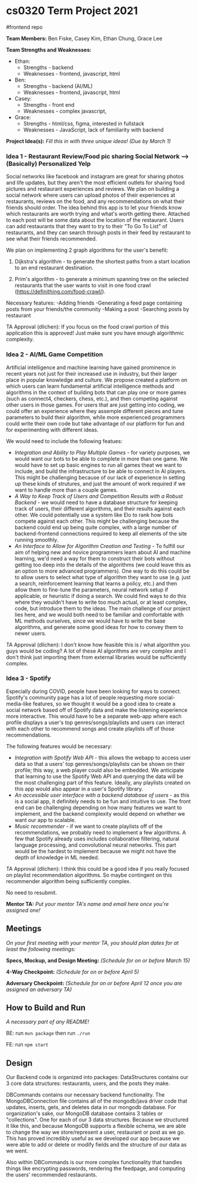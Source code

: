 # cs0320 Term Project 2021
#frontend repo

**Team Members:** Ben Fiske, Casey Kim, Ethan Chung, Grace Lee

**Team Strengths and Weaknesses:**
* Ethan: 
  * Strengths - backend
  * Weaknesses - frontend, javascript, html
* Ben: 
  * Strengths - backend (AI/ML)
  * Weaknesses - frontend, javascript, html
* Casey:
  * Strengths - front end
  * Weaknesses - complex javascript, 
* Grace:
  * Strengths - html/css, figma, interested in fullstack
  * Weaknesses - JavaScript, lack of familiarity with backend

**Project Idea(s):** _Fill this in with three unique ideas! (Due by March 1)_
### Idea 1 - Restaurant Review/Food pic sharing Social Network --> (Basically) Personalized Yelp
Social networks like facebook and instagram are great for sharing photos and life updates, 
but they aren't the most efficient outlets for sharing food pictures and restaurant
experiences and reviews. We plan on building a social network where users can upload photos
of their experiences at restaurants, reviews on the food, and any recommendations on what
their friends should order. The idea behind this app is to let your friends know which 
restaurants are worth trying and what's worth getting there. Attached to each post will
be some data about the location of the restaurant. Users can add restaurants that they want
to try to their "To Go To List" of restaurants, and they can search through
posts in their feed by restaurant to see what their friends recommended.

We plan on implementing 2 graph algorithms for the user's benefit:
1) Dijkstra's algorithm - to generate the shortest paths from a start location to
an end restaurant destination.

2) Prim's algorithm - to generate a minimum spanning tree on the selected restaurants that
the user wants to visit in one food crawl (https://definithing.com/food-crawl/).

Necessary features:
-Adding friends
-Generating a feed page containing posts from your friends/the community
-Making a post
-Searching posts by restaurant

TA Approval (dlichen): If you focus on the food crawl portion of this application this is approved! Just make sure you have enough algorithmic complexity.

### Idea 2 - AI/ML Game Competition
Artificial intelligence and machine learning have gained prominence in recent years not just for their increased use in industry, but their larger place in popular knowledge and culture. We propose created a platform on which users can learn fundamental artificial intelligence methods and algorithms in the context of building bots that can play one or more games (such as connect4, checkers, chess, etc.), and then competing against other users in those games. For users that are just getting into coding, we could offer an experience where they assemple different pieces and tune parameters to build their algorithm, while more experienced programmers could write their own code but take advantage of our platform for fun and for experimenting with different ideas.

We would need to include the following featues:
* *Integration and Ability to Play Multiple Games* - for variety purposes, we would want our bots to be able to complete in more than one game. We would have to set up basic engines to run all games theat we want to include, and build the infrastructure to be able to connect in AI players. This might be challenging because of our lack of experience in setting up these kinds of strutures, and just the amount of work required if we want to handle more than a couple games.
* *A Way to Keep Track of Users and Competition Results with a Robust Backend* - we would need to have a database structure for keeping track of users, their different algorithms, and their results against each other. We could potentially use a system like Elo to rank how bots compete against each other. This might be challenging because the backend could end up being quite complex, with a large number of backend-frontend connections required to keep all elements of the site running smoothly.
* *An Interface to Allow for Algorithm Creation and Testing* - To fulfill our aim of helping new and novice programmers learn about AI and machine learning, we'd need a way for them to construct their bots without getting too deep into the details of the algorithms (we could leave this as an option to more advanced programmers). One way to do this could be to allow users to select what type of algorithm they want to use (e.g. just a search, reinforcement learning that learns a policy, etc.) and then allow them to fine-tune the parameters, neural network setup if applicable, or heuristic if doing a search. We could find ways to do this where they wouldn't have to write too much actual, or at least complex, code, but introduce them to the ideas. The main challenge of our project lies here, and we would both need to be familiar and comfortable with ML methods ourselves, since we would have to write the base algorithms, and generate some good ideas for how to convey them to newer users.

TA Approval (dlichen): I don't know how feasible this is / what algorithm you guys would be coding? A lot of these AI algorithms are very complex and I don't think just importing them from external libraries would be sufficiently complex.

### Idea 3 - Spotify
Especially during COVID, people have been looking for ways to connect. Spotify's
community page has a lot of people requesting more social-media-like
features, so we thought it would be a good idea to create a social network
based off of Spotify data and make the listening experience more
interactive. This would have to be a separate web-app where each profile
displays a user's top genres/songs/playlists and users can interact with each
other to recommend songs and create playlists off of those recommendations.

The following features would be necessary:
* *Integration with Spotify Web API* - this allows the webapp to access user data
  so that a users' top genres/songs/playlists can be shown on their profile;
  this way, a web player could also be embedded. We anticipate that learning
  to use the Spotify Web API and querying the data will be the most challenging
  part of this feature. Ideally, any playlists created on this app would also
  appear in a user's Spotify library.
* *An accessible user interface with a backend database of users* - as this is a
  social app, it definitely needs to be fun and intuitive to use. The front end
  can be challenging depending on how many features we want to implement, and
  the backend complexity would depend on whether we want our app to scalable.
* *Music recommender* - if we want to create playlists off of the recommendations,
  we probably need to implement a few algorithms. A few that Spotify already 
  uses includes collaborative filtering, natural language processing, and 
  convolutional neural networks. This part would be the hardest to implement
  because we might not have the depth of knowledge in ML needed.

TA Approval (dlichen): I think this could be a good idea if you really focused on playlist recommendation algorithms. So maybe contingent on this recommender algorithm being sufficiently complex. 

No need to resubmit. 

**Mentor TA:** _Put your mentor TA's name and email here once you're assigned one!_

## Meetings
_On your first meeting with your mentor TA, you should plan dates for at least the following meetings:_

**Specs, Mockup, and Design Meeting:** _(Schedule for on or before March 15)_

**4-Way Checkpoint:** _(Schedule for on or before April 5)_

**Adversary Checkpoint:** _(Schedule for on or before April 12 once you are assigned an adversary TA)_

## How to Build and Run
_A necessary part of any README!_

BE: run `mvn package`
then run `./run`

FE: run `npm start`

## Design
Our Backend code is organized into packages: 
DataStructures contains our 3 core data structures: restaurants, users, and the posts they make.

DBCommands contains our necessary backend functionality. The MongoDBConnection file contains all of the
mongodb/java driver code that updates, inserts, gets, and deletes data in our mongodb database. 
For organization's sake, our MongoDB database contains 3 tables or "collections". One for each of our 3
data structures. Because we structured it like this, and because MongoDB supports a flexible schema, we 
are able to change the way we store/represent a user, restaurant or post as we go. This has proved incredibly
useful as we developed our app because we were able to add or delete or modify fields and the structure of 
our data as we went.

Also within DBCommands is our more complex functionality that handles things like encrypting passwords,
rendering the feedpage, and computing the users' recommended restaurants.




